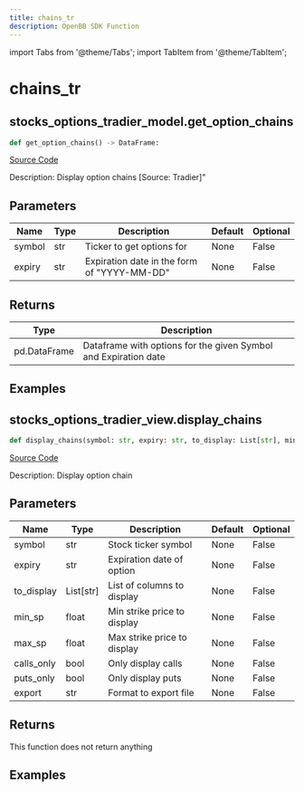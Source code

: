 ```yaml
---
title: chains_tr
description: OpenBB SDK Function
---
```


import Tabs from '@theme/Tabs';
import TabItem from '@theme/TabItem';

# chains_tr

<Tabs>
<TabItem value="model" label="Model" default>

## stocks_options_tradier_model.get_option_chains

```python title='openbb_terminal/decorators.py'
def get_option_chains() -> DataFrame:
```
[Source Code](https://github.com/OpenBB-finance/OpenBBTerminal/tree/main/openbb_terminal/decorators.py#L154)

Description: Display option chains [Source: Tradier]"

## Parameters

| Name | Type | Description | Default | Optional |
| ---- | ---- | ----------- | ------- | -------- |
| symbol | str | Ticker to get options for | None | False |
| expiry | str | Expiration date in the form of "YYYY-MM-DD" | None | False |

## Returns

| Type | Description |
| ---- | ----------- |
| pd.DataFrame | Dataframe with options for the given Symbol and Expiration date |

## Examples



</TabItem>
<TabItem value="view" label="View">

## stocks_options_tradier_view.display_chains

```python title='openbb_terminal/stocks/options/tradier_view.py'
def display_chains(symbol: str, expiry: str, to_display: List[str], min_sp: float, max_sp: float, calls_only: bool, puts_only: bool, export: str) -> None:
```
[Source Code](https://github.com/OpenBB-finance/OpenBBTerminal/tree/main/openbb_terminal/stocks/options/tradier_view.py#L155)

Description: Display option chain

## Parameters

| Name | Type | Description | Default | Optional |
| ---- | ---- | ----------- | ------- | -------- |
| symbol | str | Stock ticker symbol | None | False |
| expiry | str | Expiration date of option | None | False |
| to_display | List[str] | List of columns to display | None | False |
| min_sp | float | Min strike price to display | None | False |
| max_sp | float | Max strike price to display | None | False |
| calls_only | bool | Only display calls | None | False |
| puts_only | bool | Only display puts | None | False |
| export | str | Format to  export file | None | False |

## Returns

This function does not return anything

## Examples



</TabItem>
</Tabs>
